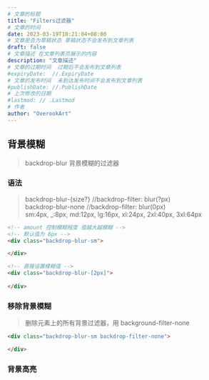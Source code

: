 ```yaml
---
# 文章的标题
title: "Filters过滤器"
# 文章的时间
date: 2023-03-19T10:21:04+08:00
# 文章是否为草稿状态 草稿状态不会发布到文章列表
draft: false
# 文章描述 在文章列表页展示的内容
description: "文章描述"
# 文章的过期时间  过期后不会发布到文章列表
#expiryDate:  //.ExpiryDate
# 文章的发布时间  未到达发布时间不会发布到文章列表
#publishDate: //.PublishDate
# 上次修改的日期
#lastmod: // .Lastmod
# 作者
author: "OverookArt"
---
```


## 背景模糊  

> backdrop-blur 背景模糊的过滤器

### 语法 

> backdrop-blur-{size?}     //backdrop-filter: blur(?px)  
> backdrop-blur-none  //backdrop-filter: blur(0px)  
> sm:4px, _:8px, md:12px, lg:16px, xl:24px, 2xl:40px, 3xl:64px

``` html
<!-- amount 控制模糊程度 值越大越模糊 -->
<!-- 默认值为 8px -->
<div class="backdrop-blur-sm">

</div>

<!-- 直接设置模糊值 -->
<div class="backdrop-blur-[2px]">
    
</div>
```

### 移除背景模糊  

> 删除元素上的所有背景过滤器，用 background-filter-none

```html
<div class="backdrop-blur-sm backdrop-filter-none">

</div>
```

### 背景高亮  
